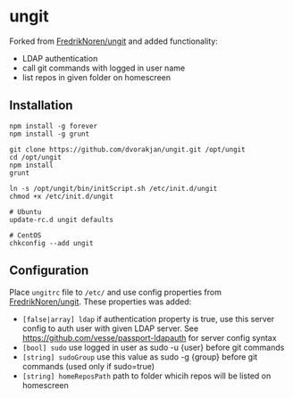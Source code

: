 ungit
======

Forked from [FredrikNoren/ungit](https://github.com/FredrikNoren/ungit) and added functionality:
  * LDAP authentication
  * call git commands with logged in user name
  * list repos in given folder on homescreen

## Installation
```bashp
npm install -g forever 
npm install -g grunt 

git clone https://github.com/dvorakjan/ungit.git /opt/ungit
cd /opt/ungit
npm install
grunt

ln -s /opt/ungit/bin/initScript.sh /etc/init.d/ungit
chmod +x /etc/init.d/ungit

# Ubuntu
update-rc.d ungit defaults

# CentOS
chkconfig --add ungit
```

## Configuration
Place ``ungitrc`` file to ``/etc/`` and use config properties from [FredrikNoren/ungit](https://github.com/FredrikNoren/ungit). These properties was added:
  * ``[false|array] ldap`` if authentication property is true, use this server config to auth user with given LDAP server. See https://github.com/vesse/passport-ldapauth for server config syntax
  * ``[bool] sudo`` use logged in user as sudo -u {user} before git commands
  * ``[string] sudoGroup`` use this value as sudo -g {group} before git commands (used only if sudo=true)
  * ``[string] homeReposPath`` path to folder whicih repos will be listed on homescreen
